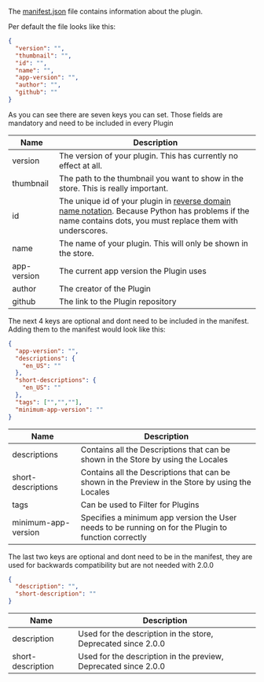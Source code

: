 The [manifest.json](manifest_json.md) file contains information about the plugin.


Per default the file looks like this:
```json title="manifest.json"
{
  "version": "",
  "thumbnail": "",
  "id": "",
  "name": "", 
  "app-version": "",
  "author": "",
  "github": ""
}
```

As you can see there are seven keys you can set.
Those fields are mandatory and need to be included in every Plugin


|Name| Description                                                                                                                                                                                                                |
|---|----------------------------------------------------------------------------------------------------------------------------------------------------------------------------------------------------------------------------|
|version| The version of your plugin. This has currently no effect at all.                                                                                                                                                           |
|thumbnail| The path to the thumbnail you want to show in the store. This is really important.                                                                                                                                         |
|id| The unique id of your plugin in [reverse domain name notation](https://en.wikipedia.org/wiki/Reverse_domain_name_notation). Because Python has problems if the name contains dots, you must replace them with underscores. |
|name| The name of your plugin. This will only be shown in the store.                                                                                                                                                             |
|app-version| The current app version the Plugin uses|
|author| The creator of the Plugin|
|github| The link to the Plugin repository|


The next 4 keys are optional and dont need to be included in the manifest. Adding them to the manifest would look like this:

```json title="manifest.json"
{
  "app-version": "",
  "descriptions": {
    "en_US": ""
  },
  "short-descriptions": {
    "en_US": ""
  },
  "tags": ["","",""],
  "minimum-app-version": ""
}
```

|Name| Description                                                                                                                                                                                                                |
|---|----------------------------------------------------------------------------------------------------------------------------------------------------------------------------------------------------------------------------|
|descriptions| Contains all the Descriptions that can be shown in the Store by using the Locales|
|short-descriptions| Contains all the Descriptions that can be shown in the Preview in the Store by using the Locales|
|tags| Can be used to Filter for Plugins|
|minimum-app-version| Specifies a minimum app version the User needs to be running on for the Plugin to function correctly|

The last two keys are optional and dont need to be in the manifest, they are used for backwards compatibility but are not needed with 2.0.0

```json title="manifest.json"
{
  "description": "",
  "short-description": ""
}
```

|Name| Description                                                                                                                                                                                                                |
|---|----------------------------------------------------------------------------------------------------------------------------------------------------------------------------------------------------------------------------|
|description| Used for the description in the store, Deprecated since 2.0.0|
|short-description| Used for the description in the preview, Deprecated since 2.0.0|